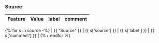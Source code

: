 ### Source

| Feature | Value         | label                 | comment                 |
| ------- |---------------|-----------------------|-------------------------|
{% for s in source -%}
| {{ "Source" }}     | {{ s['source'] }} | {{ s['label'] }} | {{ s['comment'] }} |
{%+ endfor %}
